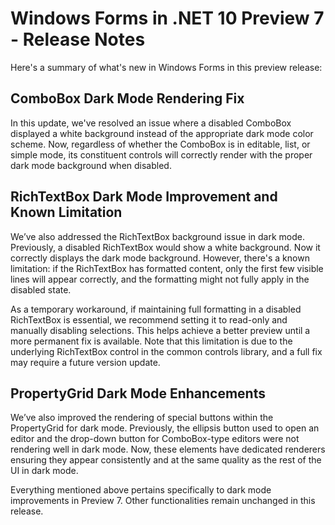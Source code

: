 # Windows Forms in .NET 10 Preview 7 - Release Notes

Here's a summary of what's new in Windows Forms in this preview release:

## ComboBox Dark Mode Rendering Fix
In this update, we've resolved an issue where a disabled ComboBox displayed a white background instead of the appropriate dark mode color scheme. Now, regardless of whether the ComboBox is in editable, list, or simple mode, its constituent controls will correctly render with the proper dark mode background when disabled.
 
## RichTextBox Dark Mode Improvement and Known Limitation
We’ve also addressed the RichTextBox background issue in dark mode. Previously, a disabled RichTextBox would show a white background. Now it correctly displays the dark mode background. However, there's a known limitation: if the RichTextBox has formatted content, only the first few visible lines will appear correctly, and the formatting might not fully apply in the disabled state.
 
As a temporary workaround, if maintaining full formatting in a disabled RichTextBox is essential, we recommend setting it to read-only and manually disabling selections. This helps achieve a better preview until a more permanent fix is available. Note that this limitation is due to the underlying RichTextBox control in the common controls library, and a full fix may require a future version update.
 
## PropertyGrid Dark Mode Enhancements
We’ve also improved the rendering of special buttons within the PropertyGrid for dark mode. Previously, the ellipsis button used to open an editor and the drop-down button for ComboBox-type editors were not rendering well in dark mode. Now, these elements have dedicated renderers ensuring they appear consistently and at the same quality as the rest of the UI in dark mode.
 
Everything mentioned above pertains specifically to dark mode improvements in Preview 7. Other functionalities remain unchanged in this release.
